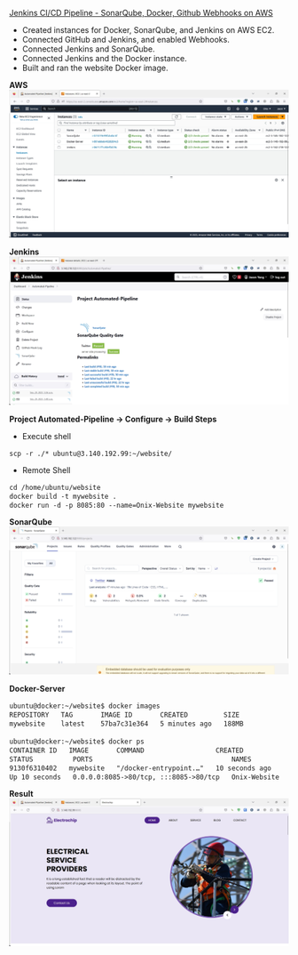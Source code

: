 [Jenkins CI/CD Pipeline - SonarQube, Docker, Github Webhooks on AWS](https://youtu.be/361bfIvXMBI?si=vRGN0VvLwyJ480sG)
- Created instances for Docker, SonarQube, and Jenkins on AWS EC2.
- Connected GitHub and Jenkins, and enabled Webhooks.
- Connected Jenkins and SonarQube.
- Connected Jenkins and the Docker instance.
- Built and ran the website Docker image.

**AWS**
![](../../images/20230919_AWS.jpg)


**Jenkins**
![](../../images/20230919_Jenkins.jpg)


**Project Automated-Pipeline -> Configure -> Build Steps**


- Execute shell
```
scp -r ./* ubuntu@3.140.192.99:~/website/
```

- Remote Shell
```
cd /home/ubuntu/website
docker build -t mywebsite .
docker run -d -p 8085:80 --name=Onix-Website mywebsite
```

**SonarQube**
![](../../images/20230919_SonarQube.jpg)


**Docker-Server**
```Linux
ubuntu@docker:~/website$ docker images
REPOSITORY   TAG       IMAGE ID       CREATED         SIZE
mywebsite    latest    57ba7c31e364   5 minutes ago   188MB

ubuntu@docker:~/website$ docker ps
CONTAINER ID   IMAGE       COMMAND                  CREATED          STATUS          PORTS                                   NAMES
9130f6310402   mywebsite   "/docker-entrypoint.…"   10 seconds ago   Up 10 seconds   0.0.0.0:8085->80/tcp, :::8085->80/tcp   Onix-Website
```

**Result**
![](../../images/20230919_Result.jpg)
